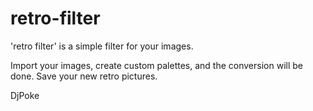 # retro-filter
 'retro filter' is a simple filter for your images.
 
 Import your images, create custom palettes, and the conversion will be done. Save your new retro pictures.
 
 DjPoke
